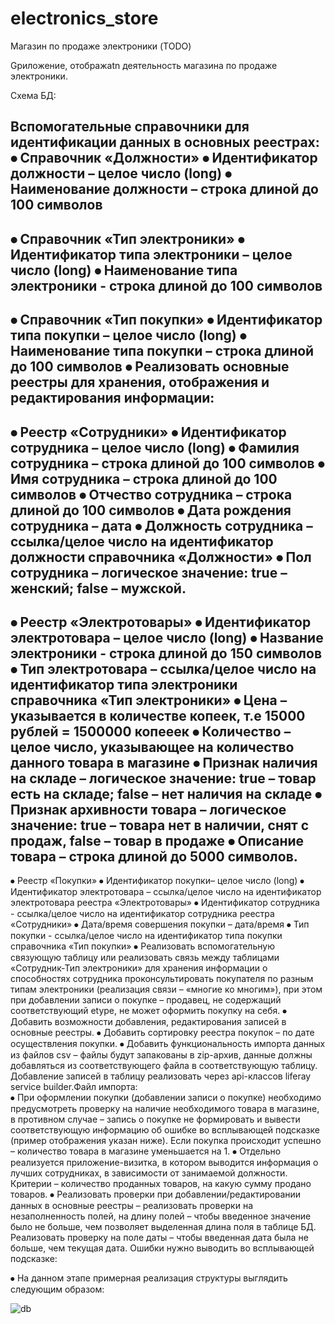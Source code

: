 # electronics_store
Магазин по продаже электроники (TODO)

Gриложение, отображаtn деятельность магазина по продаже электроники.


Схема БД:

Вспомогательные справочники для идентификации данных в основных реестрах:
⦁	Справочник «Должности»
⦁	Идентификатор должности – целое число (long)
⦁	Наименование должности – строка длиной до 100 символов
--------------------------------------
⦁	Справочник «Тип электроники»
⦁	Идентификатор типа электроники – целое число (long)
⦁	Наименование типа электроники - строка длиной до 100 символов
--------------------------------------
⦁	Справочник «Тип покупки»
⦁	Идентификатор типа покупки – целое число (long)
⦁	Наименование типа покупки – строка длиной до 100 символов
⦁	Реализовать основные реестры для хранения, отображения и редактирования информации:
--------------------------------------
⦁	Реестр «Сотрудники»
⦁	Идентификатор сотрудника – целое число (long)
⦁	Фамилия сотрудника – строка длиной до 100 символов
⦁	Имя сотрудника – строка длиной до 100 символов
⦁	Отчество сотрудника – строка длиной до 100 символов
⦁	Дата рождения сотрудника – дата
⦁	Должность сотрудника – ссылка/целое число на идентификатор должности справочника «Должности» 
⦁	Пол сотрудника – логическое значение: true – женский; false – мужской.
--------------------------------------
⦁	Реестр «Электротовары»
⦁	Идентификатор электротовара – целое число (long)
⦁	Название электроники - строка длиной до 150 символов
⦁	Тип электротовара – ссылка/целое число на идентификатор типа электроники справочника «Тип электроники»
⦁	Цена – указывается в количестве копеек, т.е 15000 рублей = 1500000 копееек
⦁	Количество – целое число, указывающее на количество данного товара в магазине
⦁	Признак наличия на складе – логическое значение: true – товар есть на складе; false – нет наличия на складе
⦁	Признак архивности товара – логическое значение: true – товара нет в наличии, снят с продаж, false – товар в продаже
⦁	Описание товара – строка длиной до 5000 символов.
--------------------------------------
⦁	Реестр «Покупки»
⦁	Идентификатор покупки– целое число (long)
⦁	Идентификатор электротовара – ссылка/целое число на идентификатор электротовара реестра «Электротовары»
⦁	Идентификатор сотрудника - ссылка/целое число на идентификатор сотрудника реестра «Сотрудники»
⦁	Дата/время совершения покупки – дата/время
⦁	Тип покупки - ссылка/целое число на идентификатор типа покупки справочника «Тип покупки»
⦁	Реализовать вспомогательную связующую таблицу или реализовать связь между таблицами «Сотрудник-Тип электроники» для хранения информации о способностях сотрудника проконсультировать покупателя по разным типам электроники (реализация связи – «многие ко многим»), при этом при добавлении записи о покупке – продавец, не содержащий соответствующий etype, не может оформить покупку на себя.
⦁	Добавить возможности добавления, редактирования записей в основные реестры. 
⦁	Добавить сортировку реестра покупок – по дате осуществления покупки.
⦁	Добавить функциональность импорта данных из файлов csv – файлы будут запакованы в zip-архив, данные должны добавляться из соответствующего файла в соответствующую таблицу. Добавление записей в таблицу реализовать через api-классов liferay service builder.Файл импорта:  
⦁	При оформлении покупки (добавлении записи о покупке) необходимо предусмотреть проверку на наличие необходимого товара в магазине, в противном случае – запись о покупке не формировать и вывести соответствующую информацию об ошибке во всплывающей подсказке (пример отображения указан ниже). Если покупка происходит успешно – количество товара в магазине уменьшается на 1.
⦁	Отдельно реализуется приложение-визитка, в котором выводится информация о лучших сотрудниках, в зависимости от занимаемой должности. Критерии – количество проданных товаров, на какую сумму продано товаров.
⦁	Реализовать проверки при добавлении/редактировании данных в основные реестры – реализовать проверки на незаполненность полей, на длину полей – чтобы введенное значение было не больше, чем позволяет выделенная длина поля в таблице БД. Реализовать проверку на поле даты – чтобы введенная дата была не больше, чем текущая дата. Ошибки нужно выводить во всплывающей подсказке:
 
	
⦁	На данном этапе примерная реализация структуры выглядить следующим образом:


![db](https://user-images.githubusercontent.com/110556919/230440770-e9138e09-2355-4c19-b3ce-60a515191cc6.jpg)

